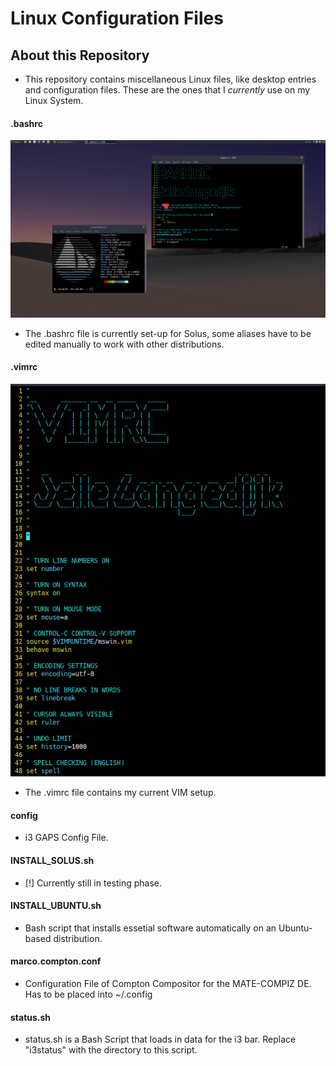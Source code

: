 # Linux Configuration Files
## About this Repository
* This repository contains miscellaneous Linux files, like desktop entries and configuration files. These are the ones that I *currently* use on my Linux System.

#### .bashrc
![](images/bash.png)

* The .bashrc file is currently set-up for Solus, some aliases have to be edited manually to work with other distributions.

#### .vimrc
![](images/vim.png)

* The .vimrc file contains my current VIM setup.

#### config
* i3 GAPS Config File.

#### INSTALL_SOLUS.sh
* [!] Currently still in testing phase.
#### INSTALL_UBUNTU.sh
* Bash script that installs essetial software automatically on an Ubuntu-based distribution.
#### marco.compton.conf
* Configuration File of Compton Compositor for the MATE-COMPIZ DE. Has to be placed into ~/.config
#### status.sh
* status.sh is a Bash Script that loads in data for the i3 bar. Replace "i3status" with the directory to this script.
